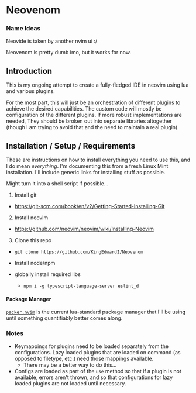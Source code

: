 # Neovenom

### Name Ideas

Neovide is taken by another nvim ui :/

Neovenom is pretty dumb imo, but it works for now.

## Introduction

This is my ongoing attempt to create a fully-fledged IDE in neovim using lua and various plugins.

For the most part, this will just be an orchestration of different plugins to achieve the desired capabilities.
The custom code will mostly be configuration of the different plugins. If more robust implementations are needed,
They should be broken out into separate libraries altogether (though I am trying to avoid that and the need to
maintain a real plugin).

## Installation / Setup / Requirements

These are instructions on how to install everything you need to use this, and I do mean _everything_. I'm documenting
this from a fresh Linux Mint installation. I'll include generic links for installing stuff as possible.

Might turn it into a shell script if possible...

1. Install git
  - https://git-scm.com/book/en/v2/Getting-Started-Installing-Git
2. Install neovim
  - https://github.com/neovim/neovim/wiki/Installing-Neovim
3. Clone this repo
  - `git clone https://github.com/KingEdwardI/Neovenom`


- Install node/npm
- globally install required libs
  - `npm i -g typescript-language-server eslint_d `

#### Package Manager

[`packer.nvim`](https://github.com/wbthomason/packer.nvim) Is the current lua-standard package manager that I'll
be using until something quantifiably better comes along.

### Notes

- Keymappings for plugins need to be loaded separately from the configurations. Lazy loaded plugins that are loaded
  on command (as opposed to filetype, etc.) need those mappings available.
  - There may be a better way to do this...
- Configs are loaded as part of the `use` method so that if a plugin is not available, errors aren't thrown, and so
  that configurations for lazy loaded plugins are not loaded until necessary.

